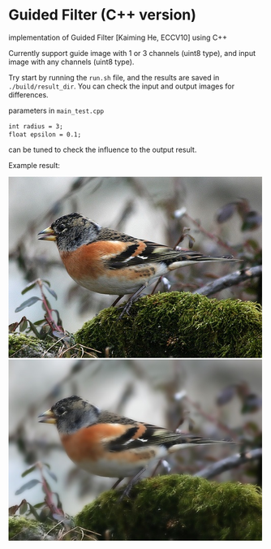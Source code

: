 # Guided Filter (C++ version)

implementation of Guided Filter [Kaiming He, ECCV10] using C++

Currently support guide image with 1 or 3 channels (uint8 type), and input image with any channels (uint8 type).

Try start by running the `run.sh` file, and the results are saved in `./build/result_dir`. You can check the input and output images for differences.

parameters in `main_test.cpp`

```
int radius = 3;
float epsilon = 0.1;
```

can be tuned to check the influence to the output result.

Example result:

![input](./assets/inputImage.jpg) ![output](./assets/outputImage.jpg)